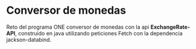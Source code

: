 # Conversor de monedas

Reto del programa ONE conversor de monedas con la api **ExchangeRate-API**, construido en java utilizando peticiones Fetch con la dependencia jackson-databind.
